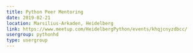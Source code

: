 ```yaml
---
title: Python Peer Mentoring
date: 2019-02-21
location: Marsilius-Arkaden, Heidelberg
link: https://www.meetup.com/HeidelbergPython/events/khqjcnyzdbcc/
usergroup: pythonhd
type: usergroup
---
```

